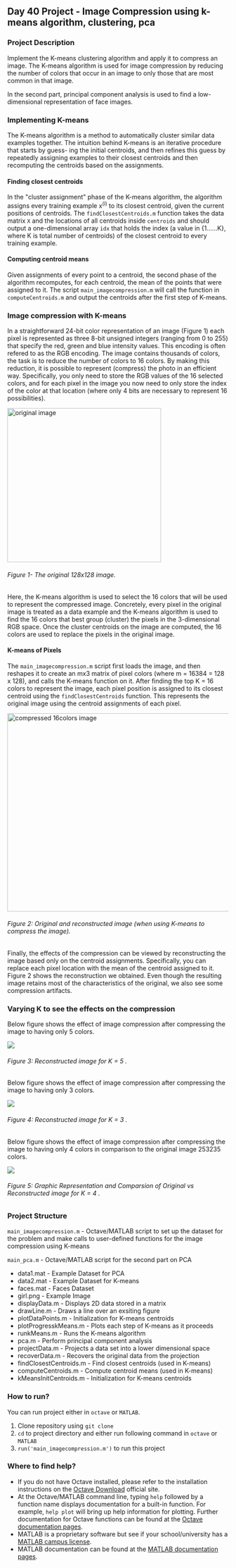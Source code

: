 ## Day 40 Project - Image Compression using k-means algorithm, clustering, pca

### Project Description
Implement the K-means clustering algorithm and apply it to compress an image. The K-means algorithm is used for image compression by reducing the number of colors that occur in an image to only those that are most common in that image.

In the second part, principal component analysis is used to find a low-dimensional representation of face images.

### Implementing K-means
The K-means algorithm is a method to automatically cluster similar data examples together. The intuition behind K-means is an iterative procedure that starts by guess-
ing the initial centroids, and then refines this guess by repeatedly assigning examples to their closest centroids and then recomputing the centroids based on the assignments.

#### Finding closest centroids
In the "cluster assignment" phase of the K-means algorithm, the algorithm assigns every training example x<sup>(i)</sup> to its closest centroid, given the current positions of centroids. The `findClosestCentroids.m` function takes the data matrix `X` and the locations of all centroids inside `centroids` and should output a one-dimensional array `idx` that holds the index (a value in {1......K}, where K is total number of centroids) of the closest centroid to every training example.

#### Computing centroid means
Given assignments of every point to a centroid, the second phase of the algorithm recomputes, for each centroid, the mean of the points that were assigned to it. The script `main_imagecompression.m` will call the function in `computeCentroids.m` and output the centroids after the first step of K-means.

### Image compression with K-means
In a straightforward 24-bit color representation of an image (Figure 1) each pixel is represented as three 8-bit unsigned integers (ranging from 0 to 255) that specify the red, green and blue intensity values. This encoding is often refered to as the RGB encoding. The image contains thousands of colors, the task is to reduce the number of colors to 16 colors.
By making this reduction, it is possible to represent (compress) the photo in an efficient way. Specifically, you only need to store the RGB values of the 16 selected colors, and for each pixel in the image you now need to only store the index of the color at that location (where only 4 bits are necessary to represent 16 possibilities).

<img src="results/girl.png"
     alt="original image"
     height="350" width="350" />

###### Figure 1- The original 128x128 image.

Here, the K-means algorithm is used to select the 16 colors that will be used to represent the compressed image. Concretely, every pixel in the original image is treated as a data example and the K-means algorithm is used to find the 16 colors that best group (cluster) the pixels in the 3-dimensional RGB space. Once the cluster centroids on
the image are computed, the 16 colors are used to replace the pixels in the original image.

#### K-means of Pixels
The `main_imagecompression.m` script first loads the image, and then reshapes it to create an mx3 matrix of pixel colors (where m = 16384 = 128 x 128), and calls the K-means function on it.
After finding the top K = 16 colors to represent the image, each pixel position is assigned to its closest centroid using the `findClosestCentroids` function. This represents the original image using the centroid assignments of each pixel.

<img src="results/compressed_16colors.png"
     alt="compressed 16colors image"
     height="450" width="700" />

 
###### Figure 2: Original and reconstructed image (when using K-means to compress the image).

Finally, the effects of the compression can be viewed by reconstructing the image based only on the centroid assignments. Specifically, you can replace each pixel location with the mean of the centroid assigned to it. Figure 2 shows the reconstruction we obtained. Even though the resulting image retains most of the characteristics of the original, we also see some compression artifacts.

### Varying K to see the effects on the compression

Below figure shows the effect of image compression after compressing the image to having only 5 colors.

![](results/compressed_5colors.png)

###### Figure 3: Reconstructed image for K = 5 .

Below figure shows the effect of image compression after compressing the image to having only 3 colors.

![](results/compressed_3colors.png)

###### Figure 4: Reconstructed image for K = 3 .

Below figure shows the effect of image compression after compressing the image to having only 4 colors in comparison to the original image 253235 colors.

![](results/finalgirl.png)

###### Figure 5: Graphic Representation and Comparsion of Original vs Reconstructed image for K = 4 .

### Project Structure 

 `main_imagecompression.m` - Octave/MATLAB script to set up the dataset for the problem and make calls to user-defined functions for the image compression using K-means

`main_pca.m` - Octave/MATLAB script for the second part on PCA

* data1.mat - Example Dataset for PCA
* data2.mat - Example Dataset for K-means
* faces.mat - Faces Dataset
* girl.png - Example Image
* displayData.m - Displays 2D data stored in a matrix
* drawLine.m - Draws a line over an exsiting figure
* plotDataPoints.m - Initialization for K-means centroids
* plotProgresskMeans.m - Plots each step of K-means as it proceeds
* runkMeans.m - Runs the K-means algorithm
* pca.m - Perform principal component analysis
* projectData.m - Projects a data set into a lower dimensional space
* recoverData.m - Recovers the original data from the projection
* findClosestCentroids.m - Find closest centroids (used in K-means)
* computeCentroids.m - Compute centroid means (used in K-means)
* kMeansInitCentroids.m - Initialization for K-means centroids

### How to run?
You can run project either in `octave` or `MATLAB`. 
1. Clone repository using `git clone `
2. `cd` to project directory and either run following command in `octave` or `MATLAB`
2. `run('main_imagecompression.m')` to run this project

### Where to find help?
* If you do not have Octave installed, please refer to the installation instructions on the [Octave Download](https://www.gnu.org/software/octave/download.html) official site.
* At the Octave/MATLAB command line, typing `help` followed by a function name displays documentation for a built-in function. For example, `help plot` will bring up help information for plotting. Further documentation for Octave functions can be found at the [Octave documentation pages](https://octave.org/doc/v5.2.0/). 
* MATLAB is a proprietary software but see if your school/university has a [MATLAB campus license](https://in.mathworks.com/academia/tah-support-program/eligibility.html). 
* MATLAB documentation can be found at the [MATLAB documentation pages](https://in.mathworks.com/help/matlab/?refresh=true).

